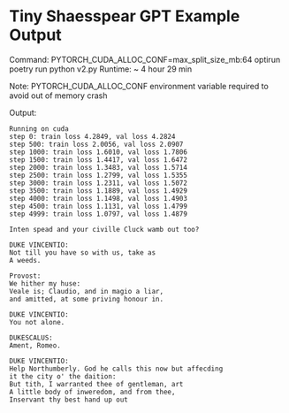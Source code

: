 # Tiny Shaesspear GPT Example Output

Command: PYTORCH_CUDA_ALLOC_CONF=max_split_size_mb:64 optirun poetry run python v2.py
Runtime: ~ 4 hour 29 min

Note: PYTORCH_CUDA_ALLOC_CONF environment variable required to avoid out of memory crash

Output:
```
Running on cuda
step 0: train loss 4.2849, val loss 4.2824
step 500: train loss 2.0056, val loss 2.0907
step 1000: train loss 1.6010, val loss 1.7806
step 1500: train loss 1.4417, val loss 1.6472
step 2000: train loss 1.3483, val loss 1.5714
step 2500: train loss 1.2799, val loss 1.5355
step 3000: train loss 1.2311, val loss 1.5072
step 3500: train loss 1.1889, val loss 1.4929
step 4000: train loss 1.1498, val loss 1.4903
step 4500: train loss 1.1131, val loss 1.4799
step 4999: train loss 1.0797, val loss 1.4879

Inten spead and your civille Cluck wamb out too?

DUKE VINCENTIO:
Not till you have so with us, take as
A weeds.

Provost:
We hither my huse:
Veale is; Claudio, and in magio a liar,
and amitted, at some priving honour in.

DUKE VINCENTIO:
You not alone.

DUKESCALUS:
Ament, Romeo.

DUKE VINCENTIO:
Help Northumberly. God he calls this now but affecding
it the city o' the daition:
But tith, I warranted thee of gentleman, art
A little body of inweredom, and from thee,
Inservant thy best hand up out
```
